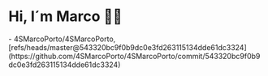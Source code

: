 <h1>Hi, I´m Marco 👋🏻</h1>
<!-- START gadpp -->
- 4SMarcoPorto/4SMarcoPorto, [refs/heads/master@543320bc9f0b9dc0e3fd263115134dde61dc3324](https://github.com/4SMarcoPorto/4SMarcoPorto/commit/543320bc9f0b9dc0e3fd263115134dde61dc3324)
